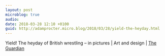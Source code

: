 ```yaml
---
layout: post
microblog: true
audio: 
date: 2018-03-28 12:10 +0100
guid: http://adamprocter.micro.blog/2018/03/28/yield-the-heyday.html
---
```

Yield! The heyday of British wrestling – in pictures | Art and design | [The Guardian](https://www.theguardian.com/artanddesign/gallery/2018/mar/27/heyday-of-british-wrestling-in-pictures)
